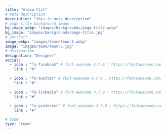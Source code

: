 ```yaml
---
title: "Alexa Clit"
# meta description
description: "this is meta description"
# page title background image
bg_image_webp: "images/backgrounds/page-title.webp"
bg_image: "images/backgrounds/page-title.jpg"
# portrait
image_webp: "images/team/team-5.webp"
image: "images/team/team-5.jpg"
# designation
designation: "Designer"
social:
  - icon : "fa-facebook" # font-awesome 4.7.0 : https://fontawesome.com/v4.7.0/icons/
    link : "#"
    
  - icon : "fa-twitter" # font-awesome 4.7.0 : https://fontawesome.com/v4.7.0/icons/
    link : "#"
    
  - icon : "fa-linkedin" # font-awesome 4.7.0 : https://fontawesome.com/v4.7.0/icons/
    link : "#"
    
  - icon : "fa-pinterest" # font-awesome 4.7.0 : https://fontawesome.com/v4.7.0/icons/
    link : "#"

# type  
type: "team"
---
```


